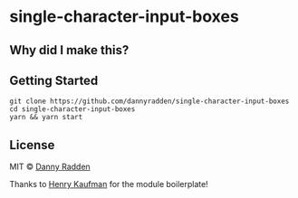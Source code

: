 # single-character-input-boxes

## Why did I make this?

## Getting Started

```shell
git clone https://github.com/dannyradden/single-character-input-boxes
cd single-character-input-boxes
yarn && yarn start
```

## License
MIT © [Danny Radden](https://github.com/dannyradden)

Thanks to [Henry Kaufman](https://github.com/hcjk) for the module boilerplate!
